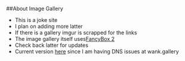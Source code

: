 ##About Image Gallery
- This is a joke site
- I plan on adding more latter
- If there is a gallery imgur is scrapped for the links
- The image gallery itself uses[FancyBox 2](http://fancyapps.com/fancybox/)
- Check back latter for updates 
- Current version [here](http://addison.im/gallery/) since I am having DNS issues at wank.gallery
